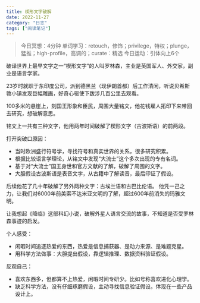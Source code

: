 ```yaml
---
title: 楔形文字破解
date: 2022-11-27
category: "日志"
tags: ["阅读笔记"]
---
```


> 今日冥想：4分钟
> 单词学习：retouch，修饰；privilege，特权；plunge，猛推；high-profile，高调的；curate：精选
> 今日运动：引体向上6个


破译世界上最早文字之一“楔形文字”的人叫罗林森，主业是英国军人、外交家，副业是语言学家。

23岁时就职于东印度公司，派到德黑兰（现伊朗首都）后工作清闲，听说贝希斯敦小镇发现巨幅雕画，好奇心驱使下跋涉几百公里去观看。

100多米的悬崖上，刻国王形象和臣民，周围大量铭文，他花钱雇人拓印下来带回去研究，想破解意思。

铭文上一共有三种文字，他用两年时间破解了楔形文字（古波斯语）的前两段。

打开突破口原因：
- 当时欧洲盛行符号学，寻找符号和真实世界的关系，很多研究积累。
- 根据比较语言学理论，从铭文中发现“大流士”这个多次出现的专有名词。
- 基于对“大流士”国王身世和官方文献的了解，破解了周围的文字。
- 大胆假设古波斯语是表音文字，从古籍中了解读音，最后印证了假设。

后续他花了几十年破解了另外两种文字：古埃兰语和古巴比伦语。
他凭一己之力，让我们对6000年前美索不达米亚文明的了解，超过600年前消失的玛雅文明。

让我想起《降临》这部科幻小说，破解外星人语言交流的故事，不知道是否受罗林森事迹的启发。

个人感受：
- 闲暇时间追逐热爱的东西，热爱是信息捕获器、是动力来源、是难题克星。
- 用科学方法做事：大胆提出假设，靠逻辑推理、数据资料验证假设。

反观自己：
- 喜欢东西多，但都算不上热爱，闲暇时间专研少。比如号称喜欢进化心理学。
- 缺乏科学方法，没有仔细琢磨假设，主动寻找信息验证假设。体现在一些产品设计上。

